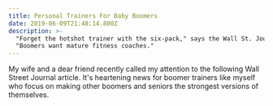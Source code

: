 ```yaml
---
title: Personal Trainers For Baby Boomers
date: 2019-06-09T21:48:14.800Z
description: >-
  "Forget the hotshot trainer with the six-pack," says the Wall St. Journal. 
  "Boomers want mature fitness coaches."
---
```

My wife and a dear friend recently called my attention to the following Wall Street Journal article. It's heartening news for boomer trainers like myself who focus on making other boomers and seniors the strongest versions of themselves.
